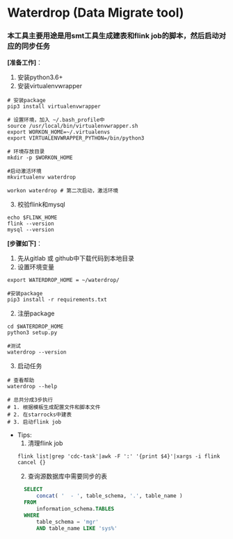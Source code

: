 # Waterdrop (Data Migrate tool) 
### 本工具主要用途是用smt工具生成建表和flink job的脚本，然后启动对应的同步任务

**[准备工作]**：
1. 安装python3.6+ 
2. 安装virtualenvwrapper
```shell
# 安装package
pip3 install virtualenvwrapper

# 设置环境，加入 ~/.bash_profile中
source /usr/local/bin/virtualenvwrapper.sh
export WORKON_HOME=~/.virtualenvs
export VIRTUALENVWRAPPER_PYTHON=/bin/python3

# 环境存放目录
mkdir -p $WORKON_HOME

#启动激活环境
mkvirtualenv waterdrop

workon waterdrop # 第二次启动，激活环境
```
3. 校验flink和mysql
```shell
echo $FLINK_HOME
flink --version
mysql --version
```





**[步骤如下]**：
1. 先从gitlab 或 github中下载代码到本地目录
2. 设置环境变量 
```shell
export WATERDROP_HOME = ~/waterdrop/

#安装package
pip3 install -r requirements.txt
```
2. 注册package
```shell
cd $WATERDROP_HOME
python3 setup.py

#测试
waterdrop --version
```
3. 启动任务
```shell
# 查看帮助
waterdrop --help

# 总共分成3步执行
# 1. 根据模板生成配置文件和脚本文件
# 2. 在starrocks中建表
# 3. 启动flink job
```

- Tips:
  1. 清理flink job
  ```shell
  flink list|grep 'cdc-task'|awk -F ':' '{print $4}'|xargs -i flink cancel {}
  ```
  2. 查询源数据库中需要同步的表
  ```sql
    SELECT
        concat( '  - ', table_schema, '.', table_name ) 
    FROM
        information_schema.TABLES 
    WHERE
        table_schema = 'mgr' 
        AND table_name LIKE 'sys%'
  ```